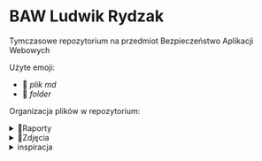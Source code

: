 # BAW Ludwik Rydzak
 Tymczasowe repozytorium na przedmiot Bezpieczeństwo Aplikacji Webowych

Użyte emoji:
- 📜 *plik md*
- 📂 *folder*

Organizacja plików w repozytorium:
<details> <summary>  📂Raporty  </summary> 
 <details> <summary> ┣ 📂Do2022.03.20 </summary>
  
&nbsp;&nbsp;&nbsp;&nbsp;┃ ┣ 📜 [gra1.md](/Raporty/Do2022.03.20/gra1.md) <br>
&nbsp;&nbsp;&nbsp;&nbsp;┃ ┗ 📜 [gra2.md](/Raporty/Do2022.03.20/gra2.md)</details>
 <details> <summary> ┣ 📂Do2022.04.29 </summary>
  
&nbsp;&nbsp;&nbsp;&nbsp;┃ ┗ 📜 [zadanie1.md](/Raporty/Do2022.04.29/zadanie1.md) <br></details>
 <details> <summary> ┣ 📂Do2022.05.10</summary>
  
&nbsp;&nbsp;&nbsp;&nbsp;┃ ┗ 📜 [zadanie2.md](/Raporty/Do2022.05.10/zadanie2.md) <br></details>
 <details> <summary> ┗ 📂Do2022.05.20 </summary>
  
&nbsp;&nbsp;&nbsp;&nbsp;&nbsp;&nbsp;&nbsp;&nbsp; ┗ 📜 [zadanie3.md](/Raporty/Do2022.05.20/zadanie3.md) <br></details>
</details>
<details> <summary> 📂Zdjęcia </summary>
 <details> <summary> ┣ 📂Do2022.03.20 </summary>
 
&nbsp;&nbsp;&nbsp;&nbsp;┃ ┣ 📂Gra1<br>
&nbsp;&nbsp;&nbsp;&nbsp;┃ ┗ 📂Gra2
  
 </details>
  <details> <summary> ┣ 📂Do2022.04.29 </summary>
 
&nbsp;&nbsp;&nbsp;&nbsp;┃ ┗ 📂Zadanie1
  
 </details>
  <details> <summary> ┣ 📂Do2022.05.10 </summary>
 
&nbsp;&nbsp;&nbsp;&nbsp;┃ ┗ 📂Zadanie2
  
 </details>
  <details> <summary> ┗ 📂Do2022.05.20 </summary>
 
&nbsp;&nbsp;&nbsp;&nbsp;&nbsp;&nbsp;&nbsp;&nbsp; ┗ 📂Zadanie3
  
 </details>
</details>


<details> <summary>  inspiracja  </summary>
 
<https://stackoverflow.com/questions/19699059/representing-directory-file-structure-in-markdown-syntax>
 
 </details>
